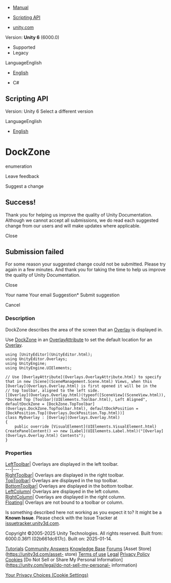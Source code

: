 [ ]()

  * [Manual](../Manual/index.html)
  * [Scripting API](../ScriptReference/index.html)

  * [unity.com](https://unity.com/)

Version: **Unity 6** (6000.0)

  * Supported
  * Legacy

LanguageEnglish

  * [English]()

  * C#

[ ](https://docs.unity3d.com)

## Scripting API

Version: Unity 6 Select a different version

LanguageEnglish

  * [English]()

# DockZone

enumeration

Leave feedback

Suggest a change

## Success!

Thank you for helping us improve the quality of Unity Documentation. Although
we cannot accept all submissions, we do read each suggested change from our
users and will make updates where applicable.

Close

## Submission failed

For some reason your suggested change could not be submitted. Please <a>try
again</a> in a few minutes. And thank you for taking the time to help us
improve the quality of Unity Documentation.

Close

Your name Your email Suggestion* Submit suggestion

Cancel

[ ]()

### Description

DockZone describes the area of the screen that an
[Overlay](Overlays.Overlay.html) is displayed in.

Use [DockZone](Overlays.DockZone.html) in an
[OverlayAttribute](Overlays.OverlayAttribute.html) to set the default location
for an [Overlay](Overlays.Overlay.html).

    
    
    using [UnityEditor](UnityEditor.html);
    using UnityEditor.Overlays;
    using UnityEngine;
    using UnityEngine.UIElements;  
      
    // Use [OverlayAttribute](Overlays.OverlayAttribute.html) to specify that in new [Scene](SceneManagement.Scene.html) Views, when this [Overlay](Overlays.Overlay.html) is first opened it will be in the
    // top toolbar, aligned to the left side.
    [[Overlay](Overlays.Overlay.html)(typeof([SceneView](SceneView.html)), "Docked Top [Toolbar](UIElements.Toolbar.html), Left Aligned", defaultDockZone = [DockZone.TopToolbar](Overlays.DockZone.TopToolbar.html), defaultDockPosition = [DockPosition.Top](Overlays.DockPosition.Top.html))]
    class MyOverlay : [Overlay](Overlays.Overlay.html)
    {
        public override [VisualElement](UIElements.VisualElement.html) CreatePanelContent() => new [Label](UIElements.Label.html)("[Overlay](Overlays.Overlay.html) Contents");
    }
    

### Properties

[LeftToolbar](Overlays.DockZone.LeftToolbar.html)| Overlays are displayed in
the left toolbar.  
---|---  
[RightToolbar](Overlays.DockZone.RightToolbar.html)| Overlays are displayed in
the right toolbar.  
[TopToolbar](Overlays.DockZone.TopToolbar.html)| Overlays are displayed in the
top toolbar.  
[BottomToolbar](Overlays.DockZone.BottomToolbar.html)| Overlays are displayed
in the bottom toolbar.  
[LeftColumn](Overlays.DockZone.LeftColumn.html)| Overlays are displayed in the
left column.  
[RightColumn](Overlays.DockZone.RightColumn.html)| Overlays are displayed in
the right column.  
[Floating](Overlays.DockZone.Floating.html)| Overlays are not bound to a
toolbar or column.  
  
Is something described here not working as you expect it to? It might be a
**Known Issue**. Please check with the Issue Tracker at
[issuetracker.unity3d.com](https://issuetracker.unity3d.com).

Copyright ©2005-2025 Unity Technologies. All rights reserved. Built from:
6000.0.36f1 (02b661dc617c). Built on: 2025-01-14.

[Tutorials](https://unity3d.com/learn) [Community
Answers](https://answers.unity3d.com) [Knowledge
Base](https://support.unity3d.com/hc/en-us)
[Forums](https://forum.unity3d.com) [Asset Store](https://unity3d.com/asset-
store) [Terms of use](https://docs.unity3d.com/Manual/TermsOfUse.html)
[Legal](https://unity.com/legal) [Privacy
Policy](https://unity.com/legal/privacy-policy)
[Cookies](https://unity.com/legal/cookie-policy) [Do Not Sell or Share My
Personal Information](https://unity.com/legal/do-not-sell-my-personal-
information)

[Your Privacy Choices (Cookie Settings)](javascript:void\(0\);)


